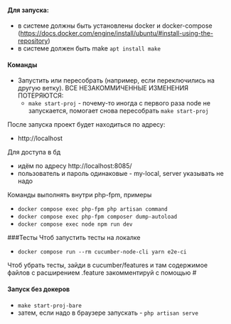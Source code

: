#### Для запуска:
- в системе должны быть установлены docker и docker-compose (https://docs.docker.com/engine/install/ubuntu/#install-using-the-repository)
- в системе должен быть make `apt install make`


#### Команды
- Запустить или пересобрать (например, если переключились на другую ветку). ВСЕ НЕЗАКОММИЧЕННЫЕ ИЗМЕНЕНИЯ ПОТЕРЯЮТСЯ:
  - `make start-proj` - почему-то иногда с первого раза node не запускается, помогает снова пересобрать `make start-proj`

После запуска проект будет находиться по адресу:
- http://localhost

Для доступа в бд
- идём по адресу http://localhost:8085/
- пользователь и пароль одинаковые - my-local, server указывать не надо

Команды выполнять внутри php-fpm, примеры
- `docker compose exec php-fpm php artisan command`
- `docker compose exec php-fpm composer dump-autoload`
- `docker compose exec node npm run dev`

###Тесты
Чтоб запустить тесты на локалке
- `docker compose run --rm cucumber-node-cli yarn e2e-ci`

Чтоб убрать тесты, зайди в cucumber/features и там содержимое файлов с расширением .feature закомментируй с помощью #

#### Запуск без докеров
- `make start-proj-bare`
- затем, если надо в браузере запускать - `php artisan serve`